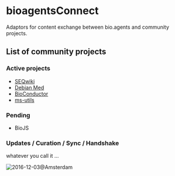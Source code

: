 # bioagentsConnect
Adaptors for content exchange between bio.agents and community projects.


## List of community projects
### Active projects
* [SEQwiki](https://github.com/bio-agents/bioagentsConnect/tree/master/SEQwiki)
* [Debian Med](https://www.debian.org/devel/debian-med/)
* [BioConductor](https://github.com/bio-agents/bioagentsConnect/tree/master/BioConductor)
* [ms-utils](https://github.com/bio-agents/bioagentsConnect/tree/master/msutils)

### Pending
* BioJS


### Updates / Curation / Sync / Handshake
whatever you call it ...

![2016-12-03@Amsterdam](https://raw.githubusercontent.com/bio-agents/bioagentsConnect/master/Photo1904%2820151203amsterdam%29.jpg)
